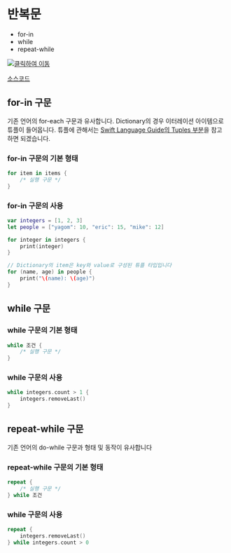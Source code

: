 # 반복문

* for-in
* while
* repeat-while


[![클릭하여 이동](http://img.youtube.com/vi/9QEiAzui0-s/0.jpg)](http://www.youtube.com/watch?v=9QEiAzui0-s "loop")

[소스코드](loop.swift)


## for-in 구문

기존 언어의 for-each 구문과 유사합니다. Dictionary의 경우 이터레이션 아이템으로 튜플이 들어옵니다. 튜플에 관해서는 [Swift Language Guide의 Tuples 부분](https://developer.apple.com/library/content/documentation/Swift/Conceptual/Swift_Programming_Language/TheBasics.html)을 참고하면 되겠습니다.

### for-in 구문의 기본 형태

```swift
for item in items {
    /* 실행 구문 */
}
```

### for-in 구문의 사용
```swift
var integers = [1, 2, 3]
let people = ["yagom": 10, "eric": 15, "mike": 12]

for integer in integers {
    print(integer)
}

// Dictionary의 item은 key와 value로 구성된 튜플 타입입니다
for (name, age) in people {
    print("\(name): \(age)")
}
```

## while 구문

### while 구문의 기본 형태

```swift
while 조건 {
    /* 실행 구문 */
}
```

### while 구문의 사용

```swift
while integers.count > 1 {
    integers.removeLast()
}
```

## repeat-while 구문
기존 언어의 do-while 구문과 형태 및 동작이 유사합니다

### repeat-while 구문의 기본 형태

```swift
repeat {
    /* 실행 구문 */
} while 조건
```

### while 구문의 사용

```swift
repeat {
    integers.removeLast()
} while integers.count > 0
```

